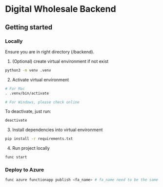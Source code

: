 # Digital Wholesale Backend

## Getting started 
### Locally 
Ensure you are in right directory (/backend).
1. (Optional) create virtual environment if not exist
```bash
python3 -m venv .venv
```

2. Activate virtual environment
```bash 
# For Mac
. .venv/bin/activate

# For Windows, please check online
```

To deactivate, just run: 
```bash 
deactivate 
```

3. Install dependencies into virtual environment 
```bash
pip install -r requirements.txt
```

4. Run project locally 
```bash
func start 
```

### Deploy to Azure 
```bash 
func azure functionapp publish <fa_name> # fa_name need to be the same as the one we define in Terraform
```